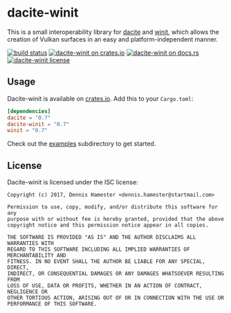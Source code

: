 # dacite-winit

This is a small interoperability library for [dacite] and [winit], which allows the creation of
Vulkan surfaces in an easy and platform-independent manner.

[dacite]: https://gitlab.com/dennis-hamester/dacite/tree/master/dacite
[winit]: https://github.com/tomaka/winit

[![build status](https://gitlab.com/dennis-hamester/dacite/badges/master/build.svg)](https://gitlab.com/dennis-hamester/dacite)
[![dacite-winit on crates.io](https://img.shields.io/crates/v/dacite-winit.svg)](https://crates.io/crates/dacite-winit)
[![dacite-winit on docs.rs](https://docs.rs/dacite-winit/badge.svg)](https://docs.rs/dacite-winit)
[![dacite-winit license](https://img.shields.io/badge/license-ISC-blue.svg)](LICENSE)

## Usage

Dacite-winit is available on [crates.io]. Add this to your `Cargo.toml`:

```toml
[dependencies]
dacite = "0.7"
dacite-winit = "0.7"
winit = "0.7"
```

Check out the [examples] subdirectory to get started.

[crates.io]: https://crates.io/crates/dacite-winit
[examples]: https://gitlab.com/dennis-hamester/dacite/tree/master/examples

## License

Dacite-winit is licensed under the ISC license:

```
Copyright (c) 2017, Dennis Hamester <dennis.hamester@startmail.com>

Permission to use, copy, modify, and/or distribute this software for any
purpose with or without fee is hereby granted, provided that the above
copyright notice and this permission notice appear in all copies.

THE SOFTWARE IS PROVIDED "AS IS" AND THE AUTHOR DISCLAIMS ALL WARRANTIES WITH
REGARD TO THIS SOFTWARE INCLUDING ALL IMPLIED WARRANTIES OF MERCHANTABILITY AND
FITNESS. IN NO EVENT SHALL THE AUTHOR BE LIABLE FOR ANY SPECIAL, DIRECT,
INDIRECT, OR CONSEQUENTIAL DAMAGES OR ANY DAMAGES WHATSOEVER RESULTING FROM
LOSS OF USE, DATA OR PROFITS, WHETHER IN AN ACTION OF CONTRACT, NEGLIGENCE OR
OTHER TORTIOUS ACTION, ARISING OUT OF OR IN CONNECTION WITH THE USE OR
PERFORMANCE OF THIS SOFTWARE.
```
